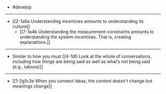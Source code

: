 - #develop
---
- [[2-1a6a Understanding incentives amounts to understanding its culture]]
  - [[7-1a4b Understanding the measurement-constraints amounts to understanding the system-incentives. That is, creating explanations.]]
---
- Similar to how you must [[4-1d0 Look at the whole of conversations, including how things are being said as well as what’s not being said (e.g., taboos)]]
---
- [[1-2g1c3e When you connect ideas, the content doesn't change but meanings change]]
